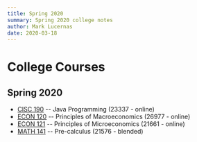 ```yaml
---
title: Spring 2020
summary: Spring 2020 college notes
author: Mark Lucernas
date: 2020-03-18
---
```



# College Courses

## Spring 2020

  * [CISC 190](spring-2020/CISC-190) -- Java Programming (23337 - online)
  * [ECON 120](spring-2020/ECON-120) -- Principles of Macroeconomics (26977 - online)
  * [ECON 121](spring-2020/ECON-121) -- Principles of Microeconomics (21661 - online)
  * [MATH 141](spring-2020/MATH-141) -- Pre-calculus (21576 - blended)

